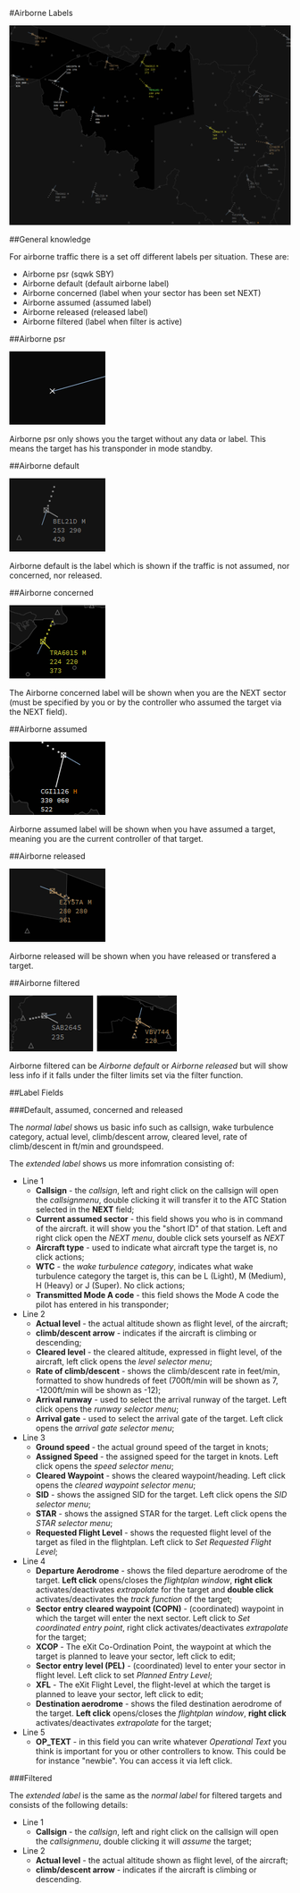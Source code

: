 #Airborne Labels

![Airborne Label Image](airborneintro.png "Airborne Label Image")

##General knowledge

For airborne traffic there is a set off different labels per situation.
These are:

* Airborne psr (sqwk SBY)
* Airborne default (default airborne label)
* Airborne concerned (label when your sector has been set NEXT)
* Airborne assumed (assumed label)
* Airborne released (released label)
* Airborne filtered (label when filter is active)


##Airborne psr

![Airborne PSR Label](airbornepsr.png "Airborne PSR Label")

Airborne psr only shows you the target without any data or label. This means the target has his transponder in mode standby.

##Airborne default

![Airborne Default Label](airbornedefault.png "Airborne Default Label")

Airborne default is the label which is shown if the traffic is not assumed, nor concerned, nor released.


##Airborne concerned

![Airborne Concerned Label](airborneconcerned.png "Airborne Concerned Label")

The Airborne concerned label will be shown when you are the NEXT sector (must be specified by you or by the controller who assumed the target via the NEXT field).

##Airborne assumed

![Airborne Assumed Label](airborneassumed.png "Airborne Assumed Label")

Airborne assumed label will be shown when you have assumed a target, meaning you are the current controller of that target.

##Airborne released

![Airborne released Label](airbornereleased.png "Airborne released Label")

Airborne released will be shown when you have released or transfered a target.

##Airborne filtered

![Airborne filtered Label](airbornefiltered.png "Airborne filtered Label")

Airborne filtered can be *Airborne default* or *Airborne released* but will show less info if it falls under the filter limits set via the filter function.

##Label Fields

###Default, assumed, concerned and released

The *normal label* shows us basic info such as callsign, wake turbulence category, actual level, climb/descent arrow, cleared level, rate of climb/descent in ft/min and groundspeed.

The *extended label* shows us more infomration consisting of:

* Line 1
    * **Callsign** - the *callsign*, left and right click on the callsign will open the _callsignmenu_, double clicking it will transfer it to the ATC Station selected in the **NEXT** field;
    * **Current assumed sector** - this field shows you who is in command of the aircraft. it will show you the "short ID" of that station. Left and right click open the *NEXT menu*, double click sets yourself as *NEXT*
    * **Aircraft type** - used to indicate what aircraft type the target is, no click actions;
    * **WTC** - the *wake turbulence category*, indicates what wake turbulence category the target is, this can be L (Light), M (Medium), H (Heavy) or J (Super). No click actions;
    * **Transmitted Mode A code** - this field shows the Mode A code the pilot has entered in his transponder;
* Line 2	
	* **Actual level** - the actual altitude shown as flight level, of the aircraft;
	* **climb/descent arrow** - indicates if the aircraft is climbing or descending;
	* **Cleared level** - the cleared altitude, expressed in flight level, of the aircraft, left click opens the *level selector menu*;
	* **Rate of climb/descent** - shows the climb/descent rate in feet/min, formatted to show hundreds of feet (700ft/min will be shown as 7, -1200ft/min will be shown as -12);
	* **Arrival runway** - used to select the arrival runway of the target. Left click opens the *runway selector menu*;
	* **Arrival gate** - used to select the arrival gate of the target. Left click opens the *arrival gate selector menu*;
* Line 3
	* **Ground speed** - the actual ground speed of the target in knots;
	* **Assigned Speed** - the assigned speed for the target in knots. Left click opens the *speed selector menu*;
	* **Cleared Waypoint** - shows the cleared waypoint/heading. Left click opens the *cleared waypoint selector menu*;
	* **SID** - shows the assigned SID for the target. Left click opens the *SID selector menu*;
	* **STAR** - shows the assigned STAR for the target. Left click opens the *STAR selector menu*;
	* **Requested Flight Level** - shows the requested flight level of the target as filed in the flightplan. Left click to *Set Requested Flight Level*;
* Line 4
	* **Departure Aerodrome** - shows the filed departure aerodrome of the target. **Left click** opens/closes the *flightplan window*, **right click** activates/deactivates *extrapolate* for the target and **double click** activates/deactivates the *track function* of the target;
	* **Sector entry cleared waypoint (COPN)** - (coordinated) waypoint in which the target will enter the next sector. Left click to *Set coordinated entry point*, right click activates/deactivates *extrapolate* for the target;
	* **XCOP** - The eXit Co-Ordination Point, the waypoint at which the target is planned to leave your sector, left click to edit;
	* **Sector entry level (PEL)** - (coordinated) level to enter your sector in flight level. Left click to set *Planned Entry Level*;
	* **XFL**  - The eXit Flight Level, the flight-level at which the target is planned to leave your sector, left click to edit;
	* **Destination aerodrome** - shows the filed destination aerodrome of the target. **Left click** opens/closes the *flightplan window*, **right click** activates/deactivates *extrapolate* for the target;
* Line 5
	* **OP_TEXT** - in this field you can write whatever *Operational Text* you think is important for you or other controllers to know. This could be for instance "newbie". You can access it via left click.

###Filtered

The *extended label* is the same as the *normal label* for filtered targets and consists of the following details:

* Line 1
    * **Callsign** - the *callsign*, left and right click on the callsign will open the _callsignmenu_, double clicking it will *assume* the target;
* Line 2	
	* **Actual level** - the actual altitude shown as flight level, of the aircraft;
	* **climb/descent arrow** - indicates if the aircraft is climbing or descending.